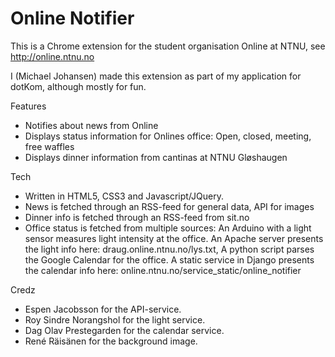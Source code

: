 Online Notifier
===============

This is a Chrome extension for the student organisation Online at NTNU, see http://online.ntnu.no

I (Michael Johansen) made this extension as part of my application for dotKom, although mostly for fun.

Features

- Notifies about news from Online
- Displays status information for Onlines office: Open, closed, meeting, free waffles
- Displays dinner information from cantinas at NTNU Gløshaugen

Tech

- Written in HTML5, CSS3 and Javascript/JQuery.
- News is fetched through an RSS-feed for general data, API for images
- Dinner info is fetched through an RSS-feed from sit.no
- Office status is fetched from multiple sources: An Arduino with a light sensor measures light intensity at the office. An Apache server presents the light info here: draug.online.ntnu.no/lys.txt, A python script parses the Google Calendar for the office. A static service in Django presents the calendar info here: online.ntnu.no/service_static/online_notifier

Credz

- Espen Jacobsson for the API-service.
- Roy Sindre Norangshol for the light service.
- Dag Olav Prestegarden for the calendar service.
- René Räisänen for the background image.
